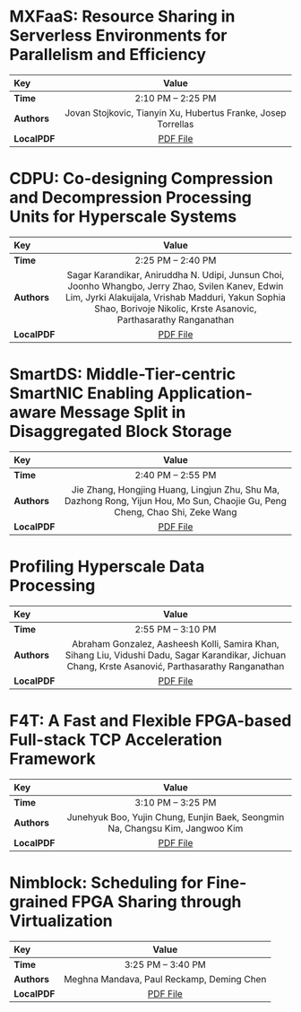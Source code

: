 
# MXFaaS: Resource Sharing in Serverless Environments for Parallelism and Efficiency

| Key | Value |
:----- | :----: 
|**Time** | 2:10 PM – 2:25 PM |
|**Authors** | Jovan Stojkovic, Tianyin Xu, Hubertus Franke, Josep Torrellas |
|**LocalPDF** | [PDF File](Stojkovic%20et%20al.%20-%202023%20-%20MXFaaS%20Resource%20Sharing%20in%20Serverless%20Environment.pdf) |









# CDPU: Co-designing Compression and Decompression Processing Units for Hyperscale Systems

| Key | Value |
:----- | :----: 
|**Time** | 2:25 PM – 2:40 PM |
|**Authors** | Sagar Karandikar, Aniruddha N. Udipi, Junsun Choi, Joonho Whangbo, Jerry Zhao, Svilen Kanev, Edwin Lim, Jyrki Alakuijala, Vrishab Madduri, Yakun Sophia Shao, Borivoje Nikolic, Krste Asanovic, Parthasarathy Ranganathan |
|**LocalPDF** | [PDF File](Karandikar%20et%20al.%20-%202023%20-%20CDPU%20Co-designing%20Compression%20and%20Decompression%20P.pdf) |









# SmartDS: Middle-Tier-centric SmartNIC Enabling Application-aware Message Split in Disaggregated Block Storage

| Key | Value |
:----- | :----: 
|**Time** | 2:40 PM – 2:55 PM |
|**Authors** | Jie Zhang, Hongjing Huang, Lingjun Zhu, Shu Ma, Dazhong Rong, Yijun Hou, Mo Sun, Chaojie Gu, Peng Cheng, Chao Shi, Zeke Wang |
|**LocalPDF** | [PDF File](Zhang%20et%20al.%20-%202023%20-%20SmartDS%20Middle-Tier-centric%20SmartNIC%20Enabling%20App.pdf) |









# Profiling Hyperscale Data Processing

| Key | Value |
:----- | :----: 
|**Time** | 2:55 PM – 3:10 PM |
|**Authors** | Abraham Gonzalez, Aasheesh Kolli, Samira Khan, Sihang Liu, Vidushi Dadu, Sagar Karandikar, Jichuan Chang, Krste Asanović, Parthasarathy Ranganathan |
|**LocalPDF** | [PDF File](Gonzalez%20et%20al.%20-%202023%20-%20Profiling%20Hyperscale%20Big%20Data%20Processing.pdf) |









# F4T: A Fast and Flexible FPGA-based Full-stack TCP Acceleration Framework

| Key | Value |
:----- | :----: 
|**Time** | 3:10 PM – 3:25 PM |
|**Authors** | Junehyuk Boo, Yujin Chung, Eunjin Baek, Seongmin Na, Changsu Kim, Jangwoo Kim |
|**LocalPDF** | [PDF File](Boo%20et%20al.%20-%202023%20-%20F4T%20A%20Fast%20and%20Flexible%20FPGA-based%20Full-stack%20TCP.pdf) |









# Nimblock: Scheduling for Fine-grained FPGA Sharing through Virtualization

| Key | Value |
:----- | :----: 
|**Time** | 3:25 PM – 3:40 PM |
|**Authors** | Meghna Mandava, Paul Reckamp, Deming Chen |
|**LocalPDF** | [PDF File](Mandava%20et%20al.%20-%202023%20-%20Nimblock%20Scheduling%20for%20Fine-grained%20FPGA%20Sharing.pdf) |









